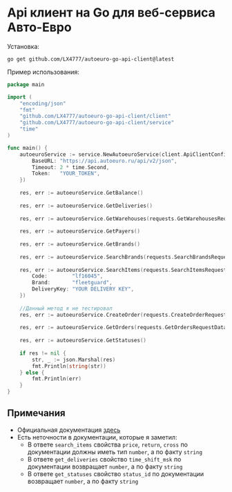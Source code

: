 # Api клиент на Go для веб-сервиса Авто-Евро

Установка:
```shell
go get github.com/LX4777/autoeuro-go-api-client@latest   
```

Пример использования:
```go
package main

import (
    "encoding/json"
    "fmt"
    "github.com/LX4777/autoeuro-go-api-client/client"
    "github.com/LX4777/autoeuro-go-api-client/service"
    "time"
)

func main() {
    autoeuroService := service.NewAutoeuroService(client.ApiClientConfig{
        BaseURL: "https://api.autoeuro.ru/api/v2/json",
        Timeout: 2 * time.Second,
        Token:   "YOUR_TOKEN",
    })
    
    res, err := autoeuroService.GetBalance()
    
    res, err := autoeuroService.GetDeliveries()
    
    res, err := autoeuroService.GetWarehouses(requests.GetWarehousesRequestData{DeliveryKey: "YOUR DELIVERY KEY"})
    
    res, err := autoeuroService.GetPayers()
    
    res, err := autoeuroService.GetBrands()
    
    res, err := autoeuroService.SearchBrands(requests.SearchBrandsRequestData{Code: "WDK962/12"})
    
    res, err := autoeuroService.SearchItems(requests.SearchItemsRequestData{
        Code:        "lf16045",
        Brand:       "fleetguard",
        DeliveryKey: "YOUR DELIVERY KEY",
    })
    
    //Данный метод я не тестировал
    res, err := autoeuroService.CreateOrder(requests.CreateOrderRequestData{})
    
    res, err := autoeuroService.GetOrders(requests.GetOrdersRequestData{})
    
    res, err := autoeuroService.GetStatuses()
    
    if res != nil {
        str, _ := json.Marshal(res)
        fmt.Println(string(str))
    } else {
        fmt.Println(err)
    }
}
```

## Примечания
- Официальная документация [здесь](https://api.autoeuro.ru/doc/v2)
- Есть неточности в документации, которые я заметил:
    - В ответе `search_items` свойства `price`, `return`, `cross` по документации должны иметь тип `number`, а по факту `string`
    - В ответе `get_deliveries` свойство `time_shift_msk` по документации возвращает `number`, а по факту `string`
    - В ответе `get_statuses` свойство `status_id` по документации возвращает `number`, а по факту `string`

